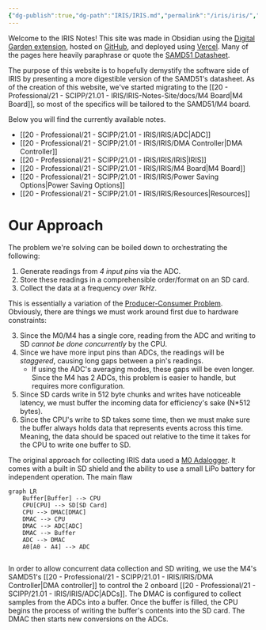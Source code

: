 ```yaml
---
{"dg-publish":true,"dg-path":"IRIS/IRIS.md","permalink":"/iris/iris/","tags":["gardenEntry"],"noteIcon":"","created":"2024-08-23T14:09:13.301-07:00","updated":"2024-09-05T14:48:43.340-07:00"}
---
```


Welcome to the IRIS Notes! This site was made in Obsidian using the [Digital Garden extension](https://dg-docs.ole.dev/), hosted on [GitHub](https://github.com/Baron-Paelen/iris-notes-site), and deployed using [Vercel](https://vercel.com). Many of the pages here heavily paraphrase or quote the [SAMD51 Datasheet](https://ww1.microchip.com/downloads/aemDocuments/documents/MCU32/ProductDocuments/DataSheets/SAM-D5x-E5x-Family-Data-Sheet-DS60001507.pdf).

The purpose of this website is to hopefully demystify the software side of IRIS by presenting a more digestible version of the SAMD51's datasheet. As of the creation of this website, we've started migrating to the [[20 - Professional/21 - SCIPP/21.01 - IRIS/IRIS-Notes-Site/docs/M4 Board\|M4 Board]], so most of the specifics will be tailored to the SAMD51/M4 board. 

Below you will find the currently available notes.


- [[20 - Professional/21 - SCIPP/21.01 - IRIS/IRIS/ADC\|ADC]]
- [[20 - Professional/21 - SCIPP/21.01 - IRIS/IRIS/DMA Controller\|DMA Controller]]
- [[20 - Professional/21 - SCIPP/21.01 - IRIS/IRIS/IRIS\|IRIS]]
- [[20 - Professional/21 - SCIPP/21.01 - IRIS/IRIS/M4 Board\|M4 Board]]
- [[20 - Professional/21 - SCIPP/21.01 - IRIS/IRIS/Power Saving Options\|Power Saving Options]]
- [[20 - Professional/21 - SCIPP/21.01 - IRIS/IRIS/Resources\|Resources]]



# Our Approach
The problem we're solving can be boiled down to orchestrating the following:
1. Generate readings from *4 input pins* via the ADC.
2. Store these readings in a comprehensible order/format on an SD card.
3. Collect the data at a frequency *over 1kHz*.

This is essentially a variation of the [Producer-Consumer Problem](https://en.wikipedia.org/wiki/Producer%E2%80%93consumer_problem). Obviously, there are things we must work around first due to hardware constraints:

3. Since the M0/M4 has a single core, reading from the ADC and writing to SD *cannot be done concurrently* by the CPU.
4. Since we have more input pins than ADCs, the readings will be *staggered*, causing long gaps between a pin's readings.
	- If using the ADC's averaging modes, these gaps will be even longer. Since the M4 has 2 ADCs, this problem is easier to handle, but requires more configuration.
5. Since SD cards write in 512 byte chunks and writes have noticeable latency, we must buffer the incoming data for efficiency's sake (N\*512 bytes).
6. Since the CPU's write to SD takes some time, then we must make sure the buffer always holds data that represents events across this time. Meaning, the data should be spaced out relative to the time it takes for the CPU to write one buffer to SD.

The original approach for collecting IRIS data used a [M0 Adalogger](https://www.adafruit.com/product/2796). It comes with a built in SD shield and the ability to use a small LiPo battery for independent operation. The main flaw

```mermaid
graph LR
    Buffer[Buffer] --> CPU
    CPU[CPU] --> SD[SD Card]
    CPU --> DMAC[DMAC]
    DMAC --> CPU
    DMAC --> ADC[ADC]
    DMAC --> Buffer
    ADC --> DMAC
    A0[A0 - A4] --> ADC 


```
In order to allow concurrent data collection and SD writing, we use the M4's SAMD51's [[20 - Professional/21 - SCIPP/21.01 - IRIS/IRIS/DMA Controller\|DMA controller]] to control the 2 onboard [[20 - Professional/21 - SCIPP/21.01 - IRIS/IRIS/ADC\|ADCs]]. The DMAC is configured to collect samples from the ADCs into a buffer. Once the buffer is filled, the CPU begins the process of writing the buffer's contents into the SD card. The DMAC then starts new conversions on the ADCs.

